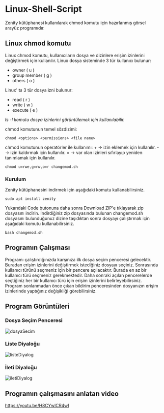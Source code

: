 # Linux-Shell-Script
Zenity kütüphanesi kullanılarak chmod komutu için hazırlanmış görsel arayüz programıdır.

## Linux chmod komutu
Linux chmod komutu, kullanıcıların dosya ve dizinlere erişim izinlerini değiştirmek için kullanılır.
Linux dosya sisteminde 3 tür kullanıcı bulunur:
* owner ( u )
* group member ( g )
* others ( o )

Linux' ta 3 tür dosya izni bulunur: 

* read ( r )
* write ( w )
* execute ( e )

*ls -l komutu dosya izinlerini görüntülemek için kullanılabilir.*

chmod komutunun temel sözdizimi:
```
chmod <options> <permissions> <file name> 
```
chmod komutunun operatörler ile kullanımı:
\+  ->  izin eklemek için kullanılır.
\-  ->  izin kaldırmak için kullanılır.
\=  ->  var olan izinleri sıfırlayıp yeniden tanımlamak için kullanılır.
```
chmod u=rwe,g=rw,o=r changemod.sh
```

### Kurulum
Zenity kütüphanesini indirmek için aşağıdaki komutu kullanabilirsiniz.
```
sudo apt install zenity
```
Yukarıdaki Code butonuna daha sonra Download ZIP'e tıklayarak zip dosyasını indirin. İndirdiğiniz zip dosyasında bulunan changemod.sh dosyasını bulunduğunuz dizine taşıdıktan sonra dosyayı çalıştırmak için aşağıdaki komutu kullanabilirsiniz.
```
bash changemod.sh
````

## Programın Çalışması
Programı çalıştırdığınızda karşınıza ilk dosya seçim penceresi gelecektir. Buradan erişim izinlerini değiştirmek istediğiniz dosyayı seçiniz. Sonrasında kullanıcı türünü seçmeniz için bir pencere açılacaktır. Burada en az bir kullanıcı türü seçmeniz gerekmektedir. Daha sonraki açılan pencerelerde seçtiğiniz her bir kullanıcı türü için erişim izinlerini belirleyebilirsiniz. Program sonlanmadan önce çıkan bildirim penceresinden dosyanızın erişim izinlerinde yaptığınız değişikliği görebilirsiniz.

## Program Görüntüleri
### Dosya Seçim Penceresi
![dosyaSecim](https://github.com/rumeysaemine/Linux-Shell-Scripting/blob/main/img/img1.jpg)
### Liste Diyaloğu
![listeDiyalog](https://github.com/rumeysaemine/Linux-Shell-Scripting/blob/main/img/img3.jpg)
### İleti Diyaloğu
![iletiDiyalog](https://github.com/rumeysaemine/Linux-Shell-Scripting/blob/main/img/img4.jpg)

## Programın çalışmasını anlatan video
https://youtu.be/H8CYwICR4wI
